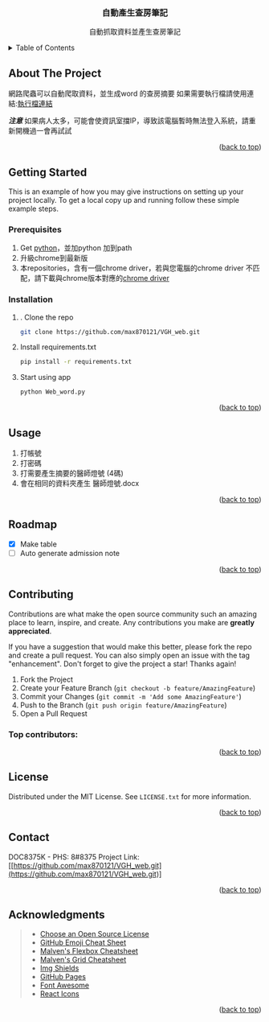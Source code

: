 <!-- Improved compatibility of back to top link: See: https://github.com/othneildrew/Best-README-Template/pull/73 -->
<a id="readme-top"></a>
<!--
*** Thanks for checking out the Best-README-Template. If you have a suggestion
*** that would make this better, please fork the repo and create a pull request
*** or simply open an issue with the tag "enhancement".
*** Don't forget to give the project a star!
*** Thanks again! Now go create something AMAZING! :D
-->



<!-- PROJECT SHIELDS -->
<!--
*** I'm using markdown "reference style" links for readability.
*** Reference links are enclosed in brackets [ ] instead of parentheses ( ).
*** See the bottom of this document for the declaration of the reference variables
*** for contributors-url, forks-url, etc. This is an optional, concise syntax you may use.
*** https://www.markdownguide.org/basic-syntax/#reference-style-links
-->
<!--
[![Contributors][contributors-shield]][contributors-url]
[![Forks][forks-shield]][forks-url]
[![Stargazers][stars-shield]][stars-url]
[![Issues][issues-shield]][issues-url]
[![MIT License][license-shield]][license-url]
[![LinkedIn][linkedin-shield]][linkedin-url]
-->



<!-- PROJECT LOGO -->
  <h3 align="center">自動產生查房筆記</h3>
  <p align="center">
    自動抓取資料並產生查房筆記
  </p>
</div>



<!-- TABLE OF CONTENTS -->
<details>
  <summary>Table of Contents</summary>
  <ol>
    <li>
      <a href="#about-the-project">About The Project</a>
      <ul>
        <li><a href="#built-with">Built With</a></li>
      </ul>
    </li>
    <li>
      <a href="#getting-started">Getting Started</a>
      <ul>
        <li><a href="#prerequisites">Prerequisites</a></li>
        <li><a href="#installation">Installation</a></li>
      </ul>
    </li>
    <li><a href="#usage">Usage</a></li>
    <li><a href="#roadmap">Roadmap</a></li>
    <li><a href="#contributing">Contributing</a></li>
    <li><a href="#license">License</a></li>
    <li><a href="#contact">Contact</a></li>
    <li><a href="#acknowledgments">Acknowledgments</a></li>
  </ol>
</details>



<!-- ABOUT THE PROJECT -->
## About The Project

網路爬蟲可以自動爬取資料，並生成word 的查房摘要
如果需要執行檔請使用連結:[執行檔連結](https://drive.google.com/file/d/1ZkFQZ3x7qsEzjbEPP_co_DxcQM1SW02S/view?usp=sharing)

***注意***
如果病人太多，可能會使資訊室擋IP，導致該電腦暫時無法登入系統，請重新開機過一會再試試

<p align="right">(<a href="#readme-top">back to top</a>)</p>



<!-- GETTING STARTED -->
## Getting Started

This is an example of how you may give instructions on setting up your project locally.
To get a local copy up and running follow these simple example steps.

### Prerequisites
1. Get [python](https://www.python.org/downloads/windows/)，並加python 加到path
2. 升級chrome到最新版
3. 本repositories，含有一個chrome driver，若與您電腦的chrome driver 不匹配，請下載與chrome版本對應的[chrome driver](https://googlechromelabs.github.io/chrome-for-testing/)


### Installation

1. . Clone the repo
   ```sh
   git clone https://github.com/max870121/VGH_web.git
   ```
2. Install requirements.txt
   ```sh
   pip install -r requirements.txt 
   ```
3. Start using app
   ```sh
   python Web_word.py
   ```

<p align="right">(<a href="#readme-top">back to top</a>)</p>



<!-- USAGE EXAMPLES -->
## Usage

1. 打帳號
2. 打密碼
3. 打需要產生摘要的醫師燈號 (4碼)
4. 會在相同的資料夾產生 醫師燈號.docx

<p align="right">(<a href="#readme-top">back to top</a>)</p>


<!-- ROADMAP -->
## Roadmap

- [x] Make table
- [ ] Auto generate admission note

<p align="right">(<a href="#readme-top">back to top</a>)</p>



<!-- CONTRIBUTING -->
## Contributing

Contributions are what make the open source community such an amazing place to learn, inspire, and create. Any contributions you make are **greatly appreciated**.

If you have a suggestion that would make this better, please fork the repo and create a pull request. You can also simply open an issue with the tag "enhancement".
Don't forget to give the project a star! Thanks again!

1. Fork the Project
2. Create your Feature Branch (`git checkout -b feature/AmazingFeature`)
3. Commit your Changes (`git commit -m 'Add some AmazingFeature'`)
4. Push to the Branch (`git push origin feature/AmazingFeature`)
5. Open a Pull Request

### Top contributors:

<p align="right">(<a href="#readme-top">back to top</a>)</p>



<!-- LICENSE -->
## License

Distributed under the MIT License. See `LICENSE.txt` for more information.
<p align="right">(<a href="#readme-top">back to top</a>)</p>



<!-- CONTACT -->
## Contact
DOC8375K - PHS: 8#8375
Project Link: [[https://github.com/max870121/VGH_web.git](https://github.com/max870121/VGH_web.git)]
<p align="right">(<a href="#readme-top">back to top</a>)</p>


<!-- ACKNOWLEDGMENTS -->
## Acknowledgments


>* [Choose an Open Source License](https://choosealicense.com)
>* [GitHub Emoji Cheat Sheet](https://www.webpagefx.com/tools/emoji-cheat-sheet)
>* [Malven's Flexbox Cheatsheet](https://flexbox.malven.co/)
>* [Malven's Grid Cheatsheet](https://grid.malven.co/)
>* [Img Shields](https://shields.io)
>* [GitHub Pages](https://pages.github.com)
>* [Font Awesome](https://fontawesome.com)
>* [React Icons](https://react-icons.github.io/react-icons/search)

<p align="right">(<a href="#readme-top">back to top</a>)</p>



<!-- MARKDOWN LINKS & IMAGES -->
<!-- https://www.markdownguide.org/basic-syntax/#reference-style-links -->
[contributors-shield]: https://img.shields.io/github/contributors/othneildrew/Best-README-Template.svg?style=for-the-badge
[contributors-url]: https://github.com/othneildrew/Best-README-Template/graphs/contributors
[forks-shield]: https://img.shields.io/github/forks/othneildrew/Best-README-Template.svg?style=for-the-badge
[forks-url]: https://github.com/othneildrew/Best-README-Template/network/members
[stars-shield]: https://img.shields.io/github/stars/othneildrew/Best-README-Template.svg?style=for-the-badge
[stars-url]: https://github.com/othneildrew/Best-README-Template/stargazers
[issues-shield]: https://img.shields.io/github/issues/othneildrew/Best-README-Template.svg?style=for-the-badge
[issues-url]: https://github.com/othneildrew/Best-README-Template/issues
[license-shield]: https://img.shields.io/github/license/othneildrew/Best-README-Template.svg?style=for-the-badge
[license-url]: https://github.com/othneildrew/Best-README-Template/blob/master/LICENSE.txt
[linkedin-shield]: https://img.shields.io/badge/-LinkedIn-black.svg?style=for-the-badge&logo=linkedin&colorB=555
[linkedin-url]: https://linkedin.com/in/othneildrew
[product-screenshot]: images/screenshot.png
[Next.js]: https://img.shields.io/badge/next.js-000000?style=for-the-badge&logo=nextdotjs&logoColor=white
[Next-url]: https://nextjs.org/
[React.js]: https://img.shields.io/badge/React-20232A?style=for-the-badge&logo=react&logoColor=61DAFB
[React-url]: https://reactjs.org/
[Vue.js]: https://img.shields.io/badge/Vue.js-35495E?style=for-the-badge&logo=vuedotjs&logoColor=4FC08D
[Vue-url]: https://vuejs.org/
[Angular.io]: https://img.shields.io/badge/Angular-DD0031?style=for-the-badge&logo=angular&logoColor=white
[Angular-url]: https://angular.io/
[Svelte.dev]: https://img.shields.io/badge/Svelte-4A4A55?style=for-the-badge&logo=svelte&logoColor=FF3E00
[Svelte-url]: https://svelte.dev/
[Laravel.com]: https://img.shields.io/badge/Laravel-FF2D20?style=for-the-badge&logo=laravel&logoColor=white
[Laravel-url]: https://laravel.com
[Bootstrap.com]: https://img.shields.io/badge/Bootstrap-563D7C?style=for-the-badge&logo=bootstrap&logoColor=white
[Bootstrap-url]: https://getbootstrap.com
[JQuery.com]: https://img.shields.io/badge/jQuery-0769AD?style=for-the-badge&logo=jquery&logoColor=white
[JQuery-url]: https://jquery.com 
